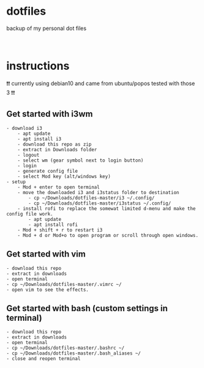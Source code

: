 # dotfiles
backup of my personal dot files
<br><br><br>
# instructions
:exclamation::exclamation: currently using debian10 and came from ubuntu/popos tested with those 3 :exclamation::exclamation:

## Get started with i3wm

	- download i3
    	- apt update
    	- apt install i3
    	- download this repo as zip
    	- extract in Downloads folder
    	- logout
    	- select wm (gear symbol next to login button)
    	- login
		- generate config file
		- select Mod key (alt/windows key)
	- setup
		- Mod + enter to open terminal
		- move the downloaded i3 and i3status folder to destination
			- cp ~/Downloads/dotfiles-master/i3 ~/.config/
			- cp ~/Downloads/dotfiles-master/i3status ~/.config/
		- install rofi to replace the somewat limited d-menu and make the config file work.
			- apt update
			- apt install rofi
		- Mod + shift + r to restart i3
		- Mod + d or Mod+o to open program or scroll through open windows.
  
## Get started with vim
	- download this repo
	- extract in downloads
	- open terminal
	- cp ~/Downloads/dotfiles-master/.vimrc ~/
	- open vim to see the effects.

## Get started with bash (custom settings in terminal)
	- download this repo
	- extract in downloads
	- open terminal
	- cp ~/Downloads/dotfiles-master/.bashrc ~/
	- cp ~/Downloads/dotfiles-master/.bash_aliases ~/
	- close and reopen terminal
